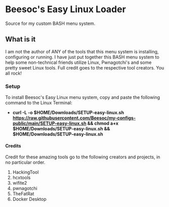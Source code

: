 # Beesoc's Easy Linux Loader
Source for my custom BASH menu system.  

## What is it
I am not the author of ANY of the tools that this menu system is installing, configuring or running. I have just put together this BASH menu system to help some non-technical friends utilize Linux, Pwnagotchi's and some pretty sweet Linux tools.  Full credit goes to the respective tool creators.  You all rock!

### Setup
To install Beesoc's Easy Linux menu system, copy and paste the following command to the Linux Terminal: 
* **curl -L -o $HOME/Downloads/SETUP-easy-linux.sh https://raw.githubusercontent.com/Beesoc/my-configs-public/main/SETUP-easy-linux.sh && chmod a+x $HOME/Downloads/SETUP-easy-linux.sh && $HOME/Downloads/SETUP-easy-linux.sh**

#### Credits
Credit for these amazing tools go to the following creators and projects, in no particular order.
1. HackingTool
2. hcxtools
3. wifite2
4. pwnagotchi
5. TheFatRat
6. Docker Desktop

